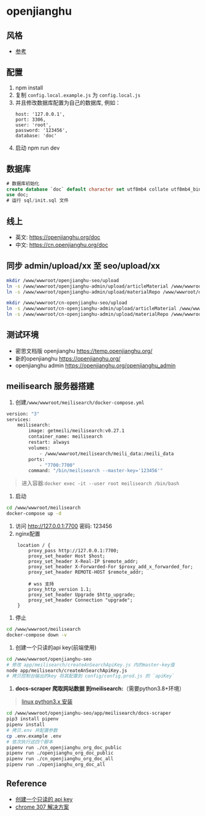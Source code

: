 # openjianghu

## 风格

- [参考](https://layui.itze.cn/)

## 配置

1. npm install
2. 复制 `config.local.example.js` 为 `config.local.js`
3. 并且修改数据库配置为自己的数据库, 例如：
   ```
   host: '127.0.0.1',
   port: 3306,
   user: 'root',
   password: '123456',
   database: 'doc'
   ```
4. 启动 npm run dev
   
## 数据库

```sql
# 数据库初始化
create database `doc` default character set utf8mb4 collate utf8mb4_bin;
use doc;
# 运行 sql/init.sql 文件
```

## 线上

- 英文: https://openjianghu.org/doc
- 中文: https://cn.openjianghu.org/doc

## 同步 admin/upload/xx 至 seo/upload/xx

```bash
mkdir /www/wwwroot/openjianghu-seo/upload
ln -s /www/wwwroot/openjianghu-admin/upload/articleMaterial /www/wwwroot/openjianghu-seo/upload/articleMaterial
ln -s /www/wwwroot/openjianghu-admin/upload/materialRepo /www/wwwroot/openjianghu-seo/upload/materialRepo

mkdir /www/wwwroot/cn-openjianghu-seo/upload
ln -s /www/wwwroot/cn-openjianghu-admin/upload/articleMaterial /www/wwwroot/cn-openjianghu-seo/upload/articleMaterial
ln -s /www/wwwroot/cn-openjianghu-admin/upload/materialRepo /www/wwwroot/cn-openjianghu-seo/upload/materialRepo
```

## 测试环境

- 密思文档版 openjianghu https://temp.openjianghu.org/
- 新的openjianghu  https://openjianghu.org/
- openjianghu admin  https://openjianghu.org/openjianghu_admin

## meilisearch 服务器搭建

1. 创建`/www/wwwroot/meilisearch/docker-compose.yml`
```bash
version: "3"
services:
    meilisearch:
        image: getmeili/meilisearch:v0.27.1
        container_name: meilisearch
        restart: always
        volumes:
            - /www/wwwroot/meilisearch/meili_data:/meili_data
        ports:
            - "7700:7700"
        command: "/bin/meilisearch --master-key='123456'"
```
> 进入容器:`docker exec -it --user root meilisearch /bin/bash`
1. 启动
```bash
cd /www/wwwroot/meilisearch
docker-compose up -d
```
1. 访问 http://127.0.0.1:7700  密码: 123456
1. nginx配置
```config
    location / {
        proxy_pass http://127.0.0.1:7700;
        proxy_set_header Host $host;
        proxy_set_header X-Real-IP $remote_addr;
        proxy_set_header X-Forwarded-For $proxy_add_x_forwarded_for;
        proxy_set_header REMOTE-HOST $remote_addr;

        # wss 支持
        proxy_http_version 1.1;
        proxy_set_header Upgrade $http_upgrade;
        proxy_set_header Connection "upgrade";
    }
```
1. 停止
```bash
cd /www/wwwroot/meilisearch
docker-compose down -v
```
1. 创建一个只读的api key(前端使用)
```bash
cd /www/wwwroot/openjianghu-seo
# 修改 app/meilisearch/createAnSearchApiKey.js 内的master-key值
node app/meilisearch/createAnSearchApiKey.js
# 拷贝控制台输出的key 将其配置到 config/config.prod.js 的 `apiKey`
```
1. **docs-scraper 爬取网站数据 到meilisearch:**（需要python3.8+环境）
> [linux python3.x 安装](https://cn.openjianghu.org/doc/page/article/10071)
```bash
cd /www/wwwroot/openjianghu-seo/app/meilisearch/docs-scraper
pip3 install pipenv
pipenv install
# 拷贝.env 并配置参数
cp .env.example .env
# 依次执行这四个脚本
pipenv run ./cn_openjianghu_org_doc_public
pipenv run ./openjianghu_org_doc_public
pipenv run ./cn_openjianghu_org_doc_all
pipenv run ./openjianghu_org_doc_all
```

## Reference

- [创建一个只读的 api key](https://docs.meilisearch.com/learn/security/master_api_keys.html#using-the-master-key-to-manage-api-keys)
- [chrome 307 解决方案](https://www.cnblogs.com/Don/p/12192420.html)
